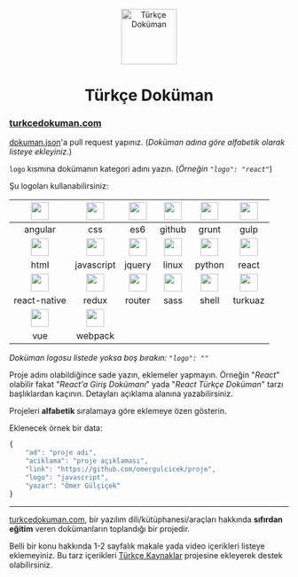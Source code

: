 <p align="center">
<img src="https://omergulcicek.com/img/turkcedokuman.png" alt="Türkçe Doküman" height="100">
</p>

<h1 align="center">Türkçe Doküman</h1>

<h3><a href="https://turkcedokuman.com/">turkcedokuman.com</a></h3>

<a href="https://github.com/omergulcicek/turkcedokuman/blob/master/dokumanlar.json">dokuman.json</a>'a pull request yapınız. (*Doküman adına göre alfabetik olarak listeye ekleyiniz.*)
 
`logo` kısmına dokümanın kategori adını yazın. (<i>Örneğin `"logo": "react"`</i>)

Şu logoları kullanabilirsiniz:

| <img src="https://omergulcicek.com/img/angular.png" height="32">  | <img src="https://omergulcicek.com/img/css.png" height="32"> | <img src="https://omergulcicek.com/img/es6.png" height="32">  | <img src="https://omergulcicek.com/img/github.png" height="32">  | <img src="https://omergulcicek.com/img/grunt.png" height="32">  | <img src="https://omergulcicek.com/img/gulp.png" height="32">  |
| :---: | :---: | :---: | :---: | :---: | :---: |
| angular  | css  | es6  | github  | grunt  | gulp  |
| <img src="https://omergulcicek.com/img/html.png" height="32">  | <img src="https://omergulcicek.com/img/javascript.png" height="32">  | <img src="https://omergulcicek.com/img/jquery.png" height="32">  | <img src="https://omergulcicek.com/img/linux.png" height="32">  | <img src="https://omergulcicek.com/img/python.png" height="32">  | <img src="https://omergulcicek.com/img/react.png" height="32">  |
| html  | javascript  | jquery  | linux  | python  | react  |
| <img src="https://omergulcicek.com/img/react.png" height="32">  | <img src="https://omergulcicek.com/img/redux.png" height="32">  | <img src="https://omergulcicek.com/img/router.png" height="32">  | <img src="https://omergulcicek.com/img/sass.png" height="32">  | <img src="https://omergulcicek.com/img/shell.png" height="32">  | <img src="https://omergulcicek.com/img/turkuazcss.png" height="32">  |
| react-native  |  redux  | router  | sass  | shell | turkuaz  |
| <img src="https://omergulcicek.com/img/vue.png" height="32">  |  <img src="https://omergulcicek.com/img/webpack.png" height="32">  | 
| vue  |  webpack  |

<i>Doküman logosu listede yoksa boş bırakın: `"logo": ""`</i>

Proje adını olabildiğince sade yazın, eklemeler yapmayın. Örneğin "*React*" olabilir fakat "*React'a Giriş Dokümanı*" yada "*React Türkçe Doküman*" tarzı başlıklardan kaçının. Detayları açıklama alanına yazabilirsiniz.

Projeleri **alfabetik** sıralamaya göre eklemeye özen gösterin.

Eklenecek örnek bir data:

```js
{
    "ad": "proje adı",
    "aciklama": "proje açıklaması",
    "link": "https://github.com/omergulcicek/proje",
    "logo": "javascript",
    "yazar": "Ömer Gülçiçek"
}
```

---

<a href="https://turkcedokuman.com">turkcedokuman.com</a>, bir yazılım dili/kütüphanesi/araçları hakkında **sıfırdan eğitim** veren dokümanların toplandığı bir projedir.

Belli bir konu hakkında 1-2 sayfalık makale yada video içerikleri listeye eklemeyiniz.
Bu tarz içerikleri <a href="https://github.com/fatihacet/turkcekaynaklar-com">Türkçe Kaynaklar</a> projesine ekleyerek destek olabilirsiniz.
